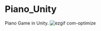 # Piano_Unity
Piano Game in Unity.
![ezgif com-optimize](https://github.com/JavierFo/Piano_Unity/assets/55770672/c30484e9-c999-4f1e-bd76-38882ef2e843)
